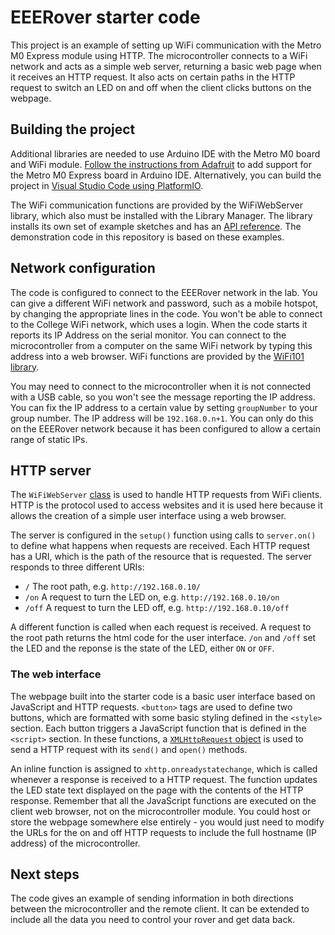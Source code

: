 # EEERover starter code

This project is an example of setting up WiFi communication with the Metro M0 Express module using HTTP.
The microcontroller connects to a WiFi network and acts as a simple web server, returning a basic web page when it receives an HTTP request.
It also acts on certain paths in the HTTP request to switch an LED on and off when the client clicks buttons on the webpage.

## Building the project

Additional libraries are needed to use Arduino IDE with the Metro M0 board and WiFi module. [Follow the instructions from Adafruit](https://learn.adafruit.com/adafruit-metro-m0-express/arduino-ide-setup) to add support for the Metro M0 Express board in Arduino IDE. Alternatively, you can build the project in [Visual Studio Code using PlatformIO](../metro-starter-pio/README.md).
			
The WiFi communication functions are provided by the WiFiWebServer library, which also must be installed with the Library Manager. The library installs its own set of example sketches and has an [API reference](https://github.com/khoih-prog/WiFiWebServer). The demonstration code in this repository is based on these examples.

## Network configuration

The code is configured to connect to the EEERover network in the lab. You can give a different WiFi network and password, such as a mobile hotspot, by changing the appropriate lines in the code. You won't be able to connect to the College WiFi network, which uses a login. When the code starts it reports its IP Address on the serial monitor. You can connect to the microcontroller from a computer on the same WiFi network by typing this address into a web browser. WiFi functions are provided by the [WiFi101 library](https://www.arduino.cc/reference/en/libraries/wifi101/).

You may need to connect to the microcontroller when it is not connected with a USB cable, so you won't see the message reporting the IP address. You can fix the IP address to a certain value by setting `groupNumber` to your group number. The IP address will be `192.168.0.n+1`. You can only do this on the EEERover network because it has been configured to allow a certain range of static IPs.

## HTTP server

The `WiFiWebServer` [class](https://github.com/khoih-prog/WiFiWebServer) is used to handle HTTP requests from WiFi clients.
HTTP is the protocol used to access websites and it is used here because it allows the creation of a simple user interface using a web browser.

The server is configured in the `setup()` function using calls to `server.on()` to define what happens when requests are received.
Each HTTP request has a URI, which is the path of the resource that is requested. The server responds to three different URIs:
 - `/` The root path, e.g. `http://192.168.0.10/`
 - `/on` A request to turn the LED on, e.g. `http://192.168.0.10/on`
 - `/off` A request to turn the LED off, e.g. `http://192.168.0.10/off`

A different function is called when each request is received. A request to the root path returns the html code for the user interface. `/on` and `/off` set the LED and the reponse is the state of the LED, either `ON` or `OFF`.

### The web interface

The webpage built into the starter code is a basic user interface based on JavaScript and HTTP requests. `<button>` tags are used to define two buttons, which are formatted with some basic styling defined in the `<style>` section. Each button triggers a JavaScript function that is defined in the `<script>` section. In these functions, a [`XMLHttpRequest` object](https://developer.mozilla.org/en-US/docs/Web/API/XMLHttpRequest/Using_XMLHttpRequest) is used to send a HTTP request with its `send()` and `open()` methods. 

An inline function is assigned to `xhttp.onreadystatechange`, which is called whenever a response is received to a HTTP request. The function updates the LED state text displayed on the page with the contents of the HTTP response. Remember that all the JavaScript functions are executed on the client web browser, not on the microcontroller module. You could host or store the webpage somewhere else entirely - you would just need to modify the URLs for the on and off HTTP requests to include the full hostname (IP address) of the microcontroller.

## Next steps

The code gives an example of sending information in both directions between the microcontroller and the remote client.
It can be extended to include all the data you need to control your rover and get data back.
